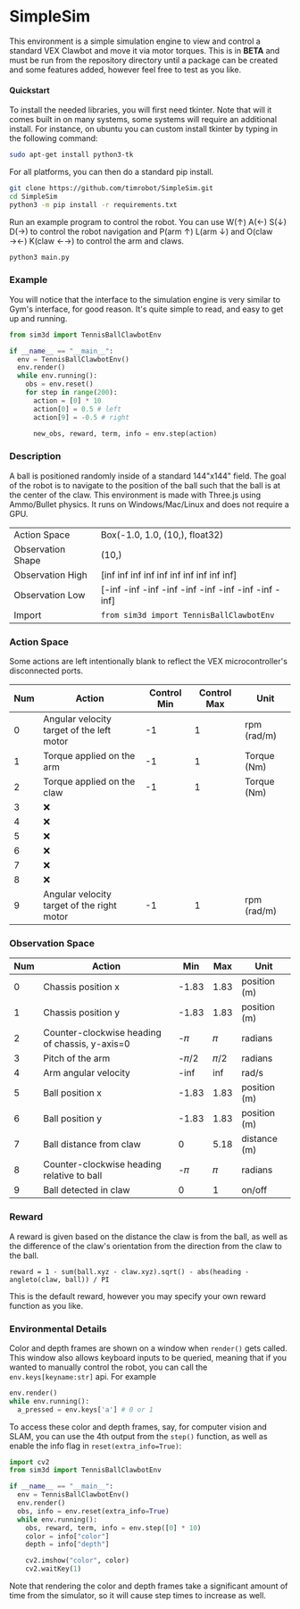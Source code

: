 # SimpleSim
This environment is a simple simulation engine to view and control a standard VEX Clawbot and move it via motor torques. This is in <b>BETA</b> and must be run from the repository directory until a package can be created and some features added, however feel free to test as you like.

#### Quickstart
To install the needed libraries, you will first need tkinter. Note that will it comes built in on many systems, some systems will require an additional install. For instance, on ubuntu you can custom install tkinter by typing in the following command:

```bash
sudo apt-get install python3-tk
```

For all platforms, you can then do a standard pip install.

```bash
git clone https://github.com/timrobot/SimpleSim.git
cd SimpleSim
python3 -m pip install -r requirements.txt
```

Run an example program to control the robot. You can use W(↑) A(←) S(↓) D(→) to control the robot navigation and P(arm ↑) L(arm ↓) and O(claw →←) K(claw ←→) to control the arm and claws.

```bash
python3 main.py
```

### Example
You will notice that the interface to the simulation engine is very similar to Gym's interface, for good reason. It's quite simple to read, and easy to get up and running.

```python
from sim3d import TennisBallClawbotEnv

if __name__ == "__main__":
  env = TennisBallClawbotEnv()
  env.render()
  while env.running():
    obs = env.reset()
    for step in range(200):
      action = [0] * 10
      action[0] = 0.5 # left
      action[9] = -0.5 # right

      new_obs, reward, term, info = env.step(action)
```

### Description
A ball is positioned randomly inside of a standard 144"x144" field. The goal of the robot is to navigate to the position of the ball such that the ball is at the center of the claw. This environment is made with Three.js using Ammo/Bullet physics. It runs on Windows/Mac/Linux and does not require a GPU.

|  |  |
| -- | -- |
| Action Space | Box(-1.0, 1.0, (10,), float32) |
| Observation Shape | (10,) |
| Observation High | [inf inf inf inf inf inf inf inf inf inf] |
| Observation Low | [-inf -inf -inf -inf -inf -inf -inf -inf -inf -inf] |
| Import | `from sim3d import TennisBallClawbotEnv` |

### Action Space
Some actions are left intentionally blank to reflect the VEX microcontroller's disconnected ports.

| Num | Action | Control Min | Control Max | Unit |
| --- | ------ | ----------- | ----------- | ---- |
| 0 | Angular velocity target of the left motor | -1 | 1 | rpm (rad/m) |
| 1 | Torque applied on the arm | -1 | 1 | Torque (Nm) |
| 2 | Torque applied on the claw | -1 | 1 | Torque (Nm) |
| 3 | ❌ |  |  |  |
| 4 | ❌ |  |  |  |
| 5 | ❌ |  |  |  |
| 6 | ❌ |  |  |  |
| 7 | ❌ |  |  |  |
| 8 | ❌ |  |  |  |
| 9 | Angular velocity target of the right motor | -1 | 1 | rpm (rad/m) |

### Observation Space

| Num | Action | Min | Max | Unit |
| --- | ------ | --- | --- | ---- |
| 0 | Chassis position x | -1.83 | 1.83 | position (m) |
| 1 | Chassis position y | -1.83 | 1.83 | position (m) |
| 2 | Counter-clockwise heading of chassis, y-axis=0 | -𝜋 | 𝜋 | radians |
| 3 | Pitch of the arm | -𝜋/2 | 𝜋/2 | radians |
| 4 | Arm angular velocity | -inf | inf | rad/s |
| 5 | Ball position x | -1.83 | 1.83 | position (m) |
| 6 | Ball position y | -1.83 | 1.83 | position (m) |
| 7 | Ball distance from claw | 0 | 5.18 | distance (m) |
| 8 | Counter-clockwise heading relative to ball | -𝜋 | 𝜋 | radians |
| 9 | Ball detected in claw | 0 | 1 | on/off |

### Reward
A reward is given based on the distance the claw is from the ball, as well as the difference of the claw's orientation from the direction from the claw to the ball.

`reward = 1 - sum(ball.xyz - claw.xyz).sqrt() - abs(heading - angleto(claw, ball)) / PI`

This is the default reward, however you may specify your own reward function as you like.

### Environmental Details
Color and depth frames are shown on a window when `render()` gets called. This window also allows keyboard inputs to be queried, meaning that if you wanted to
manually control the robot, you can call the `env.keys[keyname:str]` api. For example

```python
env.render()
while env.running():
  a_pressed = env.keys['a'] # 0 or 1
```

To access these color and depth frames, say, for computer vision and SLAM, you can use the 4th output from the `step()` function, as well as enable the info flag in `reset(extra_info=True)`:

```python
import cv2
from sim3d import TennisBallClawbotEnv

if __name__ == "__main__":
  env = TennisBallClawbotEnv()
  env.render()
  obs, info = env.reset(extra_info=True)
  while env.running():
    obs, reward, term, info = env.step([0] * 10)
    color = info["color"]
    depth = info["depth"]

    cv2.imshow("color", color)
    cv2.waitKey(1)
```

Note that rendering the color and depth frames take a significant amount of time from the simulator, so it will cause step times to increase as well.

